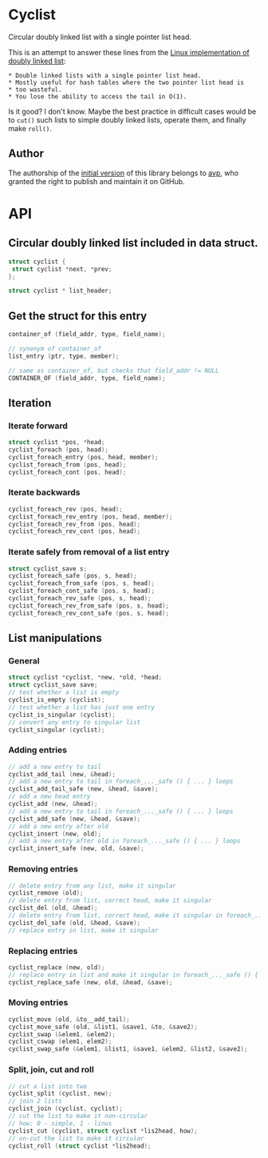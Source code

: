 # Cyclist

Circular doubly linked list with a single pointer list head.

This is an attempt to answer these lines from the
[Linux implementation of doubly linked list][linux-dll]:

[linux-dll]: https://github.com/torvalds/linux/blob/master/include/linux/list.h

    * Double linked lists with a single pointer list head.
    * Mostly useful for hash tables where the two pointer list head is
    * too wasteful.
    * You lose the ability to access the tail in O(1).

Is it good? I don't know.
Maybe the best practice in difficult cases would be to `cut()` such lists
to simple doubly linked lists, operate them, and finally make `roll()`.

## Author

The authorship of the [initial version][commit-1] of this library belongs to [avp], who granted the right to publish and maintain it on GitHub.

[avp]: https://github.com/avp210159
[commit-1]: https://github.com/NickVolynkin/cyclist/commit/9ebdf246ea0e3675025669bbfc5d67a140d5eab9


# API

## Circular doubly linked list included in data struct.

```c
struct cyclist {
 struct cyclist *next, *prev;
};

struct cyclist * list_header;
```

## Get the struct for this entry

```c
container_of (field_addr, type, field_name);

// synonym of container_of
list_entry (ptr, type, member);

// same as container_of, but checks that field_addr != NULL
CONTAINER_OF (field_addr, type, field_name);
```

## Iteration

### Iterate forward

```c
struct cyclist *pos, *head;
cyclist_foreach (pos, head);
cyclist_foreach_entry (pos, head, member);
cyclist_foreach_from (pos, head);
cyclist_foreach_cont (pos, head);
```

### Iterate backwards

```c
cyclist_foreach_rev (pos, head);
cyclist_foreach_rev_entry (pos, head, member);
cyclist_foreach_rev_from (pos, head);
cyclist_foreach_rev_cont (pos, head);
```

### Iterate safely from removal of a list entry

```c
struct cyclist_save s;
cyclist_foreach_safe (pos, s, head);
cyclist_foreach_from_safe (pos, s, head);
cyclist_foreach_cont_safe (pos, s, head);
cyclist_foreach_rev_safe (pos, s, head);
cyclist_foreach_rev_from_safe (pos, s, head);
cyclist_foreach_rev_cont_safe (pos, s, head);
```

## List manipulations

### General

```c
struct cyclist *cyclist, *new, *old, *head;
struct cyclist_save save;
// test whether a list is empty
cyclist_is_empty (cyclist);
// test whether a list has just one entry
cyclist_is_singular (cyclist);
// convert any entry to singular list
cyclist_singular (cyclist);
```

### Adding entries

```c
// add a new entry to tail
cyclist_add_tail (new, &head);
// add a new entry to tail in foreach_..._safe () { ... } loops
cyclist_add_tail_safe (new, &head, &save);
// add a new head entry
cyclist_add (new, &head);
// add a new entry to tail in foreach_..._safe () { ... } loops
cyclist_add_safe (new, &head, &save);
// add a new entry after old
cyclist_insert (new, old);
// add a new entry after old in foreach_..._safe () { ... } loops
cyclist_insert_safe (new, old, &save);
```

### Removing entries

```c
// delete entry from any list, make it singular
cyclist_remove (old);
// delete entry from list, correct head, make it singular
cyclist_del (old, &head);
// delete entry from list, correct head, make it singular in foreach_..._safe () { ... } loops
cyclist_del_safe (old, &head, &save);
// replace entry in list, make it singular
```

### Replacing entries

```c
cyclist_replace (new, old);
// replace entry in list and make it singular in foreach_..._safe () { ... } loops
cyclist_replace_safe (new, old, &head, &save);
```

### Moving entries

```c
cyclist_move (old, &to__add_tail);
cyclist_move_safe (old, &list1, &save1, &to, &save2);
cyclist_swap (&elem1, &elem2);
cyclist_cswap (elem1, elem2);
cyclist_swap_safe (&elem1, &list1, &save1, &elem2, &list2, &save2);
```

### Split, join, cut and roll

```c
// cut a list into two
cyclist_split (cyclist, new);
// join 2 lists
cyclist_join (cyclist, cyclist);
// cut the list to make it non-circular
// how: 0 - simple, 1 - linus
cyclist_cut (cyclist, struct cyclist *lis2head, how);
// un-cut the list to make it circular
cyclist_roll (struct cyclist *lis2head);
```
